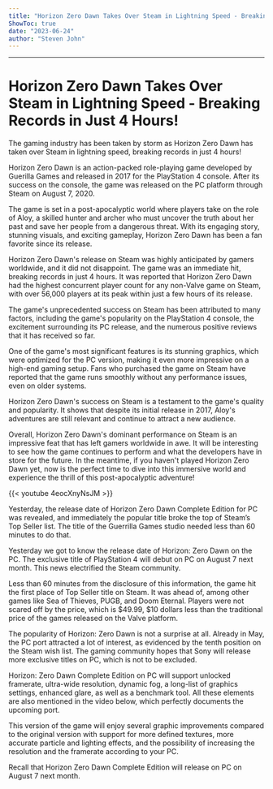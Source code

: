 ```yaml
---
title: "Horizon Zero Dawn Takes Over Steam in Lightning Speed - Breaking Records in Just 4 Hours!"
ShowToc: true 
date: "2023-06-24"
author: "Steven John"
---
```

*****
# Horizon Zero Dawn Takes Over Steam in Lightning Speed - Breaking Records in Just 4 Hours!

The gaming industry has been taken by storm as Horizon Zero Dawn has taken over Steam in lightning speed, breaking records in just 4 hours!

Horizon Zero Dawn is an action-packed role-playing game developed by Guerilla Games and released in 2017 for the PlayStation 4 console. After its success on the console, the game was released on the PC platform through Steam on August 7, 2020.

The game is set in a post-apocalyptic world where players take on the role of Aloy, a skilled hunter and archer who must uncover the truth about her past and save her people from a dangerous threat. With its engaging story, stunning visuals, and exciting gameplay, Horizon Zero Dawn has been a fan favorite since its release.

Horizon Zero Dawn's release on Steam was highly anticipated by gamers worldwide, and it did not disappoint. The game was an immediate hit, breaking records in just 4 hours. It was reported that Horizon Zero Dawn had the highest concurrent player count for any non-Valve game on Steam, with over 56,000 players at its peak within just a few hours of its release.

The game's unprecedented success on Steam has been attributed to many factors, including the game's popularity on the PlayStation 4 console, the excitement surrounding its PC release, and the numerous positive reviews that it has received so far.

One of the game's most significant features is its stunning graphics, which were optimized for the PC version, making it even more impressive on a high-end gaming setup. Fans who purchased the game on Steam have reported that the game runs smoothly without any performance issues, even on older systems.

Horizon Zero Dawn's success on Steam is a testament to the game's quality and popularity. It shows that despite its initial release in 2017, Aloy's adventures are still relevant and continue to attract a new audience.

Overall, Horizon Zero Dawn's dominant performance on Steam is an impressive feat that has left gamers worldwide in awe. It will be interesting to see how the game continues to perform and what the developers have in store for the future. In the meantime, if you haven't played Horizon Zero Dawn yet, now is the perfect time to dive into this immersive world and experience the thrill of this post-apocalyptic adventure!

{{< youtube 4eocXnyNsJM >}} 



Yesterday, the release date of Horizon Zero Dawn Complete Edition for PC was revealed, and immediately the popular title broke the top of Steam’s Top Seller list. The title of the Guerrilla Games studio needed less than 60 minutes to do that.
 
Yesterday we got to know the release date of Horizon: Zero Dawn on the PC. The exclusive title of PlayStation 4 will debut on PC on August 7 next month. This news electrified the Steam community.
 
Less than 60 minutes from the disclosure of this information, the game hit the first place of Top Seller title on Steam. It was ahead of, among other games like Sea of ​​Thieves, PUGB, and Doom Eternal. Players were not scared off by the price, which is $49.99, $10 dollars less than the traditional price of the games released on the Valve platform.
 
The popularity of Horizon: Zero Dawn is not a surprise at all. Already in May, the PC port attracted a lot of interest, as evidenced by the tenth position on the Steam wish list. The gaming community hopes that Sony will release more exclusive titles on PC, which is not to be excluded.
 
Horizon: Zero Dawn Complete Edition on PC will support unlocked framerate, ultra-wide resolution, dynamic fog, a long-list of graphics settings, enhanced glare, as well as a benchmark tool. All these elements are also mentioned in the video below, which perfectly documents the upcoming port.
 
This version of the game will enjoy several graphic improvements compared to the original version with support for more defined textures, more accurate particle and lighting effects, and the possibility of increasing the resolution and the framerate according to your PC.
 
Recall that Horizon Zero Dawn Complete Edition will release on PC on August 7 next month.
 





